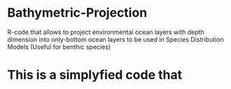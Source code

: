 # Bathymetric-Projection
R-code that allows to project environmental ocean layers with depth dimension into only-bottom ocean layers to be used in Species Distribution Models (Useful for benthic species)

# This is a simplyfied code that
